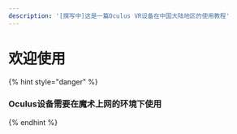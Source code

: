 ```yaml
---
description: '[撰写中]这是一篇Oculus VR设备在中国大陆地区的使用教程'
---
```


# 欢迎使用

{% hint style="danger" %}
### Oculus设备需要在魔术上网的环境下使用
{% endhint %}

